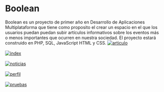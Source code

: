 # Boolean 
Boolean es un proyecto de primer año en Desarrollo de Aplicaciones Multiplataforma que tiene como proposito el crear un espacio en el que los usuarios puedan puedan subir artículos informativos sobre los eventos más o menos importantes que ocurren en nuestra sociedad. El proyecto estará construido en PHP, SQL, JavaScript HTML y CSS.
<a href="https://postimg.cc/RWZGKnLV" target="_blank"><img src="https://i.postimg.cc/RWZGKnLV/articulo.jpg" alt="articulo"/></a><br/><br/>
<a href="https://postimg.cc/BLHC454N" target="_blank"><img src="https://i.postimg.cc/BLHC454N/index.jpg" alt="index"/></a><br/><br/>
<a href="https://postimg.cc/7CpNFt8f" target="_blank"><img src="https://i.postimg.cc/7CpNFt8f/noticias.jpg" alt="noticias"/></a><br/><br/>
<a href="https://postimg.cc/NKCD4fd8" target="_blank"><img src="https://i.postimg.cc/NKCD4fd8/perfil.jpg" alt="perfil"/></a><br/><br/>
<a href="https://postimg.cc/FffZn56M" target="_blank"><img src="https://i.postimg.cc/FffZn56M/pruebas.jpg" alt="pruebas"/></a><br/><br/>
